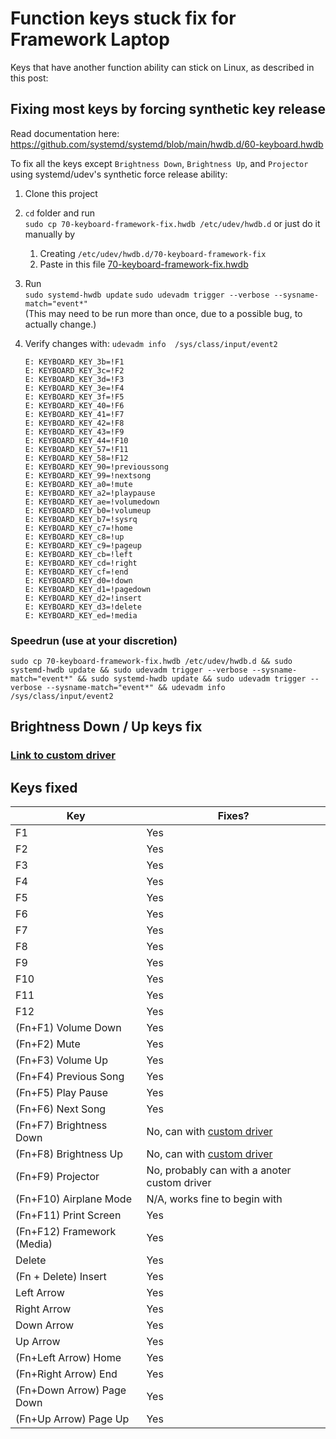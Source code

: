 # Function keys stuck fix for Framework Laptop

Keys that have another function ability can stick on Linux, as described in this post:  

## Fixing most keys by forcing synthetic key release

Read documentation here: <https://github.com/systemd/systemd/blob/main/hwdb.d/60-keyboard.hwdb>

To fix all the keys except `Brightness Down`, `Brightness Up`, and `Projector` using systemd/udev's synthetic force release ability:  

1. Clone this project
2. `cd` folder and run  
   `sudo cp 70-keyboard-framework-fix.hwdb /etc/udev/hwdb.d` or just do it manually by
   1. Creating `/etc/udev/hwdb.d/70-keyboard-framework-fix`
   2. Paste in this file [70-keyboard-framework-fix.hwdb](70-keyboard-framework-fix.hwdb)
3. Run  
   `sudo systemd-hwdb update`
   `sudo udevadm trigger --verbose --sysname-match="event*"`  
   (This may need to be run more than once, due to a possible bug, to actually change.)
4. Verify changes with: 
   `udevadm info  /sys/class/input/event2`

   ```console
   E: KEYBOARD_KEY_3b=!F1
   E: KEYBOARD_KEY_3c=!F2
   E: KEYBOARD_KEY_3d=!F3
   E: KEYBOARD_KEY_3e=!F4
   E: KEYBOARD_KEY_3f=!F5
   E: KEYBOARD_KEY_40=!F6
   E: KEYBOARD_KEY_41=!F7
   E: KEYBOARD_KEY_42=!F8
   E: KEYBOARD_KEY_43=!F9
   E: KEYBOARD_KEY_44=!F10
   E: KEYBOARD_KEY_57=!F11
   E: KEYBOARD_KEY_58=!F12
   E: KEYBOARD_KEY_90=!previoussong
   E: KEYBOARD_KEY_99=!nextsong
   E: KEYBOARD_KEY_a0=!mute
   E: KEYBOARD_KEY_a2=!playpause
   E: KEYBOARD_KEY_ae=!volumedown
   E: KEYBOARD_KEY_b0=!volumeup
   E: KEYBOARD_KEY_b7=!sysrq
   E: KEYBOARD_KEY_c7=!home
   E: KEYBOARD_KEY_c8=!up
   E: KEYBOARD_KEY_c9=!pageup
   E: KEYBOARD_KEY_cb=!left
   E: KEYBOARD_KEY_cd=!right
   E: KEYBOARD_KEY_cf=!end
   E: KEYBOARD_KEY_d0=!down
   E: KEYBOARD_KEY_d1=!pagedown
   E: KEYBOARD_KEY_d2=!insert
   E: KEYBOARD_KEY_d3=!delete
   E: KEYBOARD_KEY_ed=!media
   ````

### Speedrun (use at your discretion)

```console
sudo cp 70-keyboard-framework-fix.hwdb /etc/udev/hwdb.d && sudo systemd-hwdb update && sudo udevadm trigger --verbose --sysname-match="event*" && sudo systemd-hwdb update && sudo udevadm trigger --verbose --sysname-match="event*" && udevadm info  /sys/class/input/event2
```

## Brightness Down / Up keys fix

### [Link to custom driver](driver/)

## Keys fixed

| Key                        | Fixes?                                         |
| -------------------------- | ---------------------------------------------- |
| F1                         | Yes                                            |
| F2                         | Yes                                            |
| F3                         | Yes                                            |
| F4                         | Yes                                            |
| F5                         | Yes                                            |
| F6                         | Yes                                            |
| F7                         | Yes                                            |
| F8                         | Yes                                            |
| F9                         | Yes                                            |
| F10                        | Yes                                            |
| F11                        | Yes                                            |
| F12                        | Yes                                            |
| (Fn+F1) Volume Down        | Yes                                            |
| (Fn+F2) Mute               | Yes                                            |
| (Fn+F3) Volume Up          | Yes                                            |
| (Fn+F4) Previous Song      | Yes                                            |
| (Fn+F5) Play Pause         | Yes                                            |
| (Fn+F6) Next Song          | Yes                                            |
| (Fn+F7) Brightness Down    | No, can with [custom driver](driver/README.md) |
| (Fn+F8) Brightness Up      | No, can with [custom driver](driver/README.md) |
| (Fn+F9) Projector          | No, probably can with a anoter custom driver   |
| (Fn+F10) Airplane Mode     | N/A, works fine to begin with                  |
| (Fn+F11) Print Screen      | Yes                                            |
| (Fn+F12) Framework (Media) | Yes                                            |
| Delete                     | Yes                                            |
| (Fn + Delete) Insert       | Yes                                            |
| Left Arrow                 | Yes                                            |
| Right Arrow                | Yes                                            |
| Down Arrow                 | Yes                                            |
| Up Arrow                   | Yes                                            |
| (Fn+Left Arrow) Home       | Yes                                            |
| (Fn+Right Arrow) End       | Yes                                            |
| (Fn+Down Arrow) Page Down  | Yes                                            |
| (Fn+Up Arrow) Page Up      | Yes                                            |
